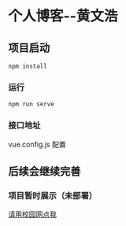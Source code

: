 # 个人博客--黄文浩

## 项目启动
```
npm install
```

### 运行
```
npm run serve
```

### 接口地址
vue.config.js 配置

## 后续会继续完善


### 项目暂时展示（未部署）
[请用校园网点我](http://10.39.5.49:8080/)
